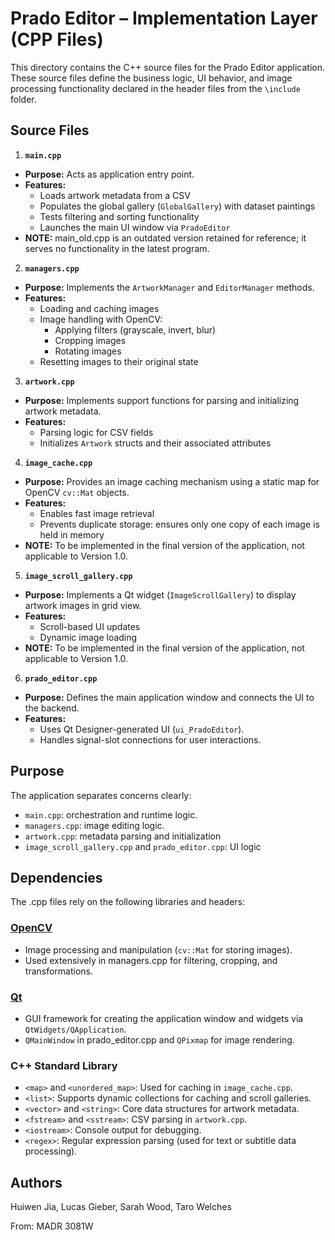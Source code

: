 # Prado Editor – Implementation Layer (CPP Files)

This directory contains the C++ source files for the Prado Editor application. These source files define the business logic, UI behavior, and image processing functionality declared in the header files from the `\include` folder.

## Source Files

1. **`main.cpp`**
- **Purpose:** Acts as application entry point.
- **Features:**
    - Loads artwork metadata from a CSV
    - Populates the global gallery (`GlobalGallery`) with dataset paintings
    - Tests filtering and sorting functionality
    - Launches the main UI window via `PradoEditor`
- **NOTE:** main_old.cpp is an outdated version retained for reference; it serves no functionality in the latest program.

2. **`managers.cpp`**
- **Purpose:** Implements the `ArtworkManager` and `EditorManager` methods.
- **Features:**
  - Loading and caching images
  - Image handling with OpenCV:
      - Applying filters (grayscale, invert, blur)
      - Cropping images
      - Rotating images
  - Resetting images to their original state

3. **`artwork.cpp`**
- **Purpose:** Implements support functions for parsing and initializing artwork metadata.
- **Features:**
  - Parsing logic for CSV fields
  - Initializes `Artwork` structs and their associated attributes

4. **`image_cache.cpp`**
- **Purpose:** Provides an image caching mechanism using a static map for OpenCV `cv::Mat` objects.
- **Features:**
  - Enables fast image retrieval
  - Prevents duplicate storage: ensures only one copy of each image is held in memory
- **NOTE:** To be implemented in the final version of the application, not applicable to Version 1.0.

5. **`image_scroll_gallery.cpp`**
- **Purpose:** Implements a Qt widget (`ImageScrollGallery`) to display artwork images in grid view.
- **Features:**
  - Scroll-based UI updates
  - Dynamic image loading
- **NOTE:** To be implemented in the final version of the application, not applicable to Version 1.0.

6. **`prado_editor.cpp`**
- **Purpose:** Defines the main application window and connects the UI to the backend.
- **Features:**
  - Uses Qt Designer-generated UI (`ui_PradoEditor`).
  - Handles signal-slot connections for user interactions.

## Purpose

The application separates concerns clearly:
- `main.cpp`: orchestration and runtime logic.
- `managers.cpp`: image editing logic.
- `artwork.cpp`: metadata parsing and initialization
- `image_scroll_gallery.cpp` and `prado_editor.cpp`: UI logic

## Dependencies
The .cpp files rely on the following libraries and headers:

### [OpenCV](https://opencv.org/)
- Image processing and manipulation (`cv::Mat` for storing images).
- Used extensively in managers.cpp for filtering, cropping, and transformations.

### [Qt](https://www.qt.io/)
- GUI framework for creating the application window and widgets via `QtWidgets/QApplication`.
- `QMainWindow` in prado_editor.cpp and `QPixmap` for image rendering.

### C++ Standard Library
- `<map>` and `<unordered_map>`: Used for caching in `image_cache.cpp`.
- `<list>`: Supports dynamic collections for caching and scroll galleries.
- `<vector>` and `<string>`: Core data structures for artwork metadata.
- `<fstream>` and `<sstream>`: CSV parsing in `artwork.cpp`.
- `<iostream>`: Console output for debugging.
- `<regex>`: Regular expression parsing (used for text or subtitle data processing).

## Authors
Huiwen Jia, Lucas Gieber, Sarah Wood, Taro Welches
  
From: MADR 3081W
